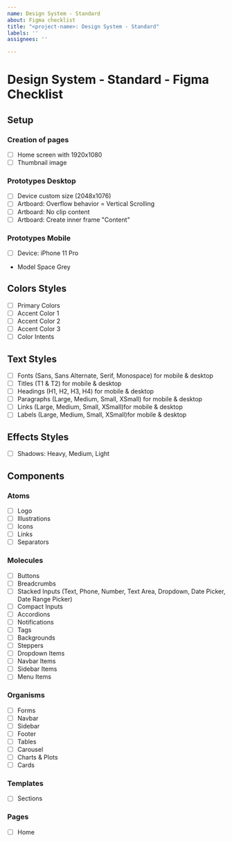 ```yaml
---
name: Design System - Standard
about: Figma checklist
title: "<project-name>: Design System - Standard"
labels: ''
assignees: ''

---
```


# Design System - Standard - Figma Checklist

## Setup

### Creation of pages 

- [ ] Home screen with 1920x1080
- [ ] Thumbnail image

### Prototypes Desktop

- [ ] Device custom size (2048x1076)
- [ ] Artboard: Overflow behavior = Vertical Scrolling
- [ ] Artboard: No clip content
- [ ] Artboard: Create inner frame "Content"

### Prototypes Mobile

- [ ] Device: iPhone 11 Pro
- Model Space Grey

## Colors Styles

- [ ] Primary Colors
- [ ] Accent Color 1
- [ ] Accent Color 2
- [ ] Accent Color 3
- [ ] Color Intents

## Text Styles

- [ ] Fonts (Sans, Sans Alternate, Serif, Monospace) for mobile & desktop
- [ ] Titles (T1 & T2) for mobile & desktop
- [ ] Headings (H1, H2, H3, H4) for mobile & desktop
- [ ] Paragraphs (Large, Medium, Small, XSmall) for mobile & desktop
- [ ] Links (Large, Medium, Small, XSmall)for mobile & desktop
- [ ] Labels (Large, Medium, Small, XSmall)for mobile & desktop

## Effects Styles

- [ ] Shadows: Heavy, Medium, Light

## Components

### Atoms

- [ ] Logo
- [ ] Illustrations
- [ ] Icons
- [ ] Links
- [ ] Separators

### Molecules

- [ ] Buttons
- [ ] Breadcrumbs
- [ ] Stacked Inputs (Text, Phone, Number, Text Area, Dropdown, Date Picker, Date Range Picker)
- [ ] Compact Inputs
- [ ] Accordions
- [ ] Notifications
- [ ] Tags
- [ ] Backgrounds
- [ ] Steppers
- [ ] Dropdown Items
- [ ] Navbar Items
- [ ] Sidebar Items
- [ ] Menu Items

### Organisms

- [ ] Forms
- [ ] Navbar
- [ ] Sidebar
- [ ] Footer
- [ ] Tables
- [ ] Carousel
- [ ] Charts & Plots
- [ ] Cards

### Templates

- [ ] Sections

### Pages

- [ ] Home
